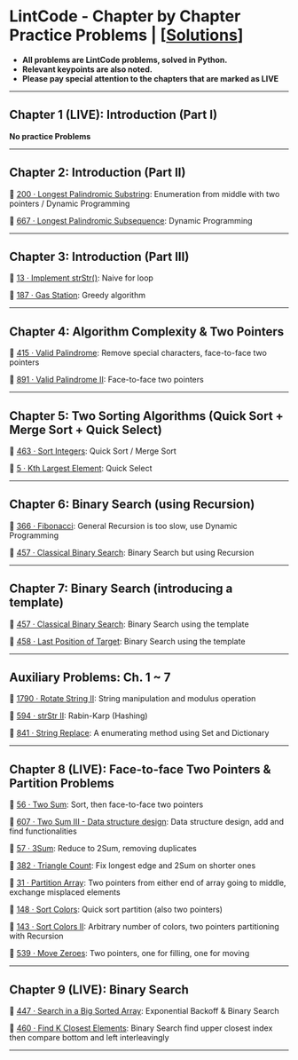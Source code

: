 # LintCode - Chapter by Chapter Practice Problems | [[Solutions](https://github.com/BrandonBian/LeetCode-Notes/blob/main/problems-and-solutions/LintCode/chapter-by-chapter-solutions.md)]
- **All problems are LintCode problems, solved in Python.**
- **Relevant keypoints are also noted.**
- **Please pay special attention to the chapters that are marked as LIVE**

---

## Chapter 1 (LIVE): Introduction (Part I)
**No practice Problems**

---

## Chapter 2: Introduction (Part II)

:orange_book: [200 · Longest Palindromic Substring](https://www.lintcode.com/problem/200/): Enumeration from middle with two pointers / Dynamic Programming

:orange_book: [667 · Longest Palindromic Subsequence](https://www.lintcode.com/problem/667/): Dynamic Programming

---

## Chapter 3: Introduction (Part III)

:green_book: [13 · Implement strStr()](https://www.lintcode.com/problem/13/): Naive for loop

:orange_book: [187 · Gas Station](https://www.lintcode.com/problem/187/): Greedy algorithm

---

## Chapter 4: Algorithm Complexity & Two Pointers

:orange_book: [415 · Valid Palindrome](https://www.lintcode.com/problem/415/): Remove special characters, face-to-face two pointers

:orange_book: [891 · Valid Palindrome II](https://www.lintcode.com/problem/891/): Face-to-face two pointers

---

## Chapter 5: Two Sorting Algorithms (Quick Sort + Merge Sort + Quick Select)

:green_book: [463 · Sort Integers](https://www.lintcode.com/problem/463/): Quick Sort / Merge Sort

:orange_book: [5 · Kth Largest Element](https://www.lintcode.com/problem/5/description): Quick Select

---

## Chapter 6: Binary Search (using Recursion)

:green_book: [366 · Fibonacci](https://www.lintcode.com/problem/366/): General Recursion is too slow, use Dynamic Programming

:green_book: [457 · Classical Binary Search](https://www.lintcode.com/problem/457/): Binary Search but using Recursion

---

## Chapter 7: Binary Search (introducing a template)

:green_book: [457 · Classical Binary Search](https://www.lintcode.com/problem/457/): Binary Search using the template

:green_book: [458 · Last Position of Target](https://www.lintcode.com/problem/458/): Binary Search using the template

---

## Auxiliary Problems: Ch. 1 ~ 7

:green_book: [1790 · Rotate String II](https://www.lintcode.com/problem/1790/description?_from=collection&fromId=161): String manipulation and modulus operation

:closed_book: [594 · strStr II](https://www.lintcode.com/problem/594/?_from=collection&fromId=161): Rabin-Karp (Hashing)

:closed_book: [841 · String Replace](https://www.lintcode.com/problem/841/?_from=collection&fromId=161): A enumerating method using Set and Dictionary

---

## Chapter 8 (LIVE): Face-to-face Two Pointers & Partition Problems

:green_book: [56 · Two Sum](https://www.lintcode.com/problem/56/): Sort, then face-to-face two pointers

:green_book: [607 · Two Sum III - Data structure design](https://www.lintcode.com/problem/607/): Data structure design, add and find functionalities

:orange_book: [57 · 3Sum](https://www.lintcode.com/problem/57/?_from=collection&fromId=161): Reduce to 2Sum, removing duplicates

:orange_book: [382 · Triangle Count](https://www.lintcode.com/problem/382/): Fix longest edge and 2Sum on shorter ones

:orange_book: [31 · Partition Array](https://www.lintcode.com/problem/31/): Two pointers from either end of array going to middle, exchange misplaced elements

:orange_book: [148 · Sort Colors](https://www.lintcode.com/problem/148/): Quick sort partition (also two pointers)

:orange_book: [143 · Sort Colors II](https://www.lintcode.com/problem/143/): Arbitrary number of colors, two pointers partitioning with Recursion

:green_book: [539 · Move Zeroes](https://www.lintcode.com/problem/539/): Two pointers, one for filling, one for moving

---

## Chapter 9 (LIVE): Binary Search

:orange_book: [447 · Search in a Big Sorted Array](https://www.lintcode.com/problem/447/): Exponential Backoff & Binary Search

:orange_book: [460 · Find K Closest Elements](https://www.lintcode.com/problem/460/): Binary Search find upper closest index then compare bottom and left interleavingly

---
